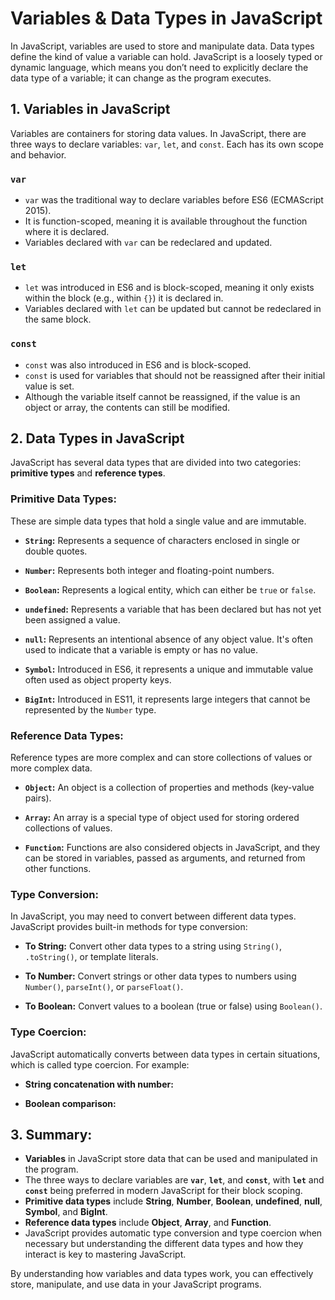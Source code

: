 # Variables & Data Types in JavaScript

In JavaScript, variables are used to store and manipulate data. Data types define the kind of value a variable can hold. JavaScript is a loosely typed or dynamic language, which means you don’t need to explicitly declare the data type of a variable; it can change as the program executes.

## 1. Variables in JavaScript

Variables are containers for storing data values. In JavaScript, there are three ways to declare variables: `var`, `let`, and `const`. Each has its own scope and behavior.

### `var`
- `var` was the traditional way to declare variables before ES6 (ECMAScript 2015).
- It is function-scoped, meaning it is available throughout the function where it is declared.
- Variables declared with `var` can be redeclared and updated.

### `let`
- `let` was introduced in ES6 and is block-scoped, meaning it only exists within the block (e.g., within `{}`) it is declared in.
- Variables declared with `let` can be updated but cannot be redeclared in the same block.

### `const`
- `const` was also introduced in ES6 and is block-scoped.
- `const` is used for variables that should not be reassigned after their initial value is set.
- Although the variable itself cannot be reassigned, if the value is an object or array, the contents can still be modified.

## 2. Data Types in JavaScript

JavaScript has several data types that are divided into two categories: **primitive types** and **reference types**.

### Primitive Data Types:
These are simple data types that hold a single value and are immutable.

- **`String`:** Represents a sequence of characters enclosed in single or double quotes.

- **`Number`:** Represents both integer and floating-point numbers.

- **`Boolean`:** Represents a logical entity, which can either be `true` or `false`.

- **`undefined`:** Represents a variable that has been declared but has not yet been assigned a value.

- **`null`:** Represents an intentional absence of any object value. It's often used to indicate that a variable is empty or has no value.

- **`Symbol`:** Introduced in ES6, it represents a unique and immutable value often used as object property keys.

- **`BigInt`:** Introduced in ES11, it represents large integers that cannot be represented by the `Number` type.

### Reference Data Types:
Reference types are more complex and can store collections of values or more complex data.

- **`Object`:** An object is a collection of properties and methods (key-value pairs).

- **`Array`:** An array is a special type of object used for storing ordered collections of values.

- **`Function`:** Functions are also considered objects in JavaScript, and they can be stored in variables, passed as arguments, and returned from other functions.

### Type Conversion:
In JavaScript, you may need to convert between different data types. JavaScript provides built-in methods for type conversion:

- **To String:** Convert other data types to a string using `String()`, `.toString()`, or template literals.

- **To Number:** Convert strings or other data types to numbers using `Number()`, `parseInt()`, or `parseFloat()`.

- **To Boolean:** Convert values to a boolean (true or false) using `Boolean()`.

### Type Coercion:
JavaScript automatically converts between data types in certain situations, which is called type coercion. For example:

- **String concatenation with number:**

- **Boolean comparison:**

## 3. Summary:

- **Variables** in JavaScript store data that can be used and manipulated in the program.
- The three ways to declare variables are **`var`**, **`let`**, and **`const`**, with **`let`** and **`const`** being preferred in modern JavaScript for their block scoping.
- **Primitive data types** include **String**, **Number**, **Boolean**, **undefined**, **null**, **Symbol**, and **BigInt**.
- **Reference data types** include **Object**, **Array**, and **Function**.
- JavaScript provides automatic type conversion and type coercion when necessary but understanding the different data types and how they interact is key to mastering JavaScript.

By understanding how variables and data types work, you can effectively store, manipulate, and use data in your JavaScript programs.

